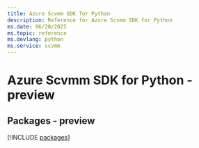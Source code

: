 ```yaml
---
title: Azure Scvmm SDK for Python
description: Reference for Azure Scvmm SDK for Python
ms.date: 06/20/2025
ms.topic: reference
ms.devlang: python
ms.service: scvmm
---
```

# Azure Scvmm SDK for Python - preview
## Packages - preview
[!INCLUDE [packages](scvmm-index.md)]